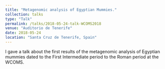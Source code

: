 ```yaml
---
title: "Metagenomic analysis of Egyptian Mummies."
collection: talks
type: "Talk"
permalink: /talks/2018-05-24-talk-WCOMS2018
venue: "Auditorio de Tenerife"
date: 2018-05-24
location: "Santa Cruz de Tenerife, Spain"
---
```


I gave a talk about the first results of the metagenomic analysis of Egyptian 
mummies dated to the First Intermediate period to the Roman period at the WCOMS. 